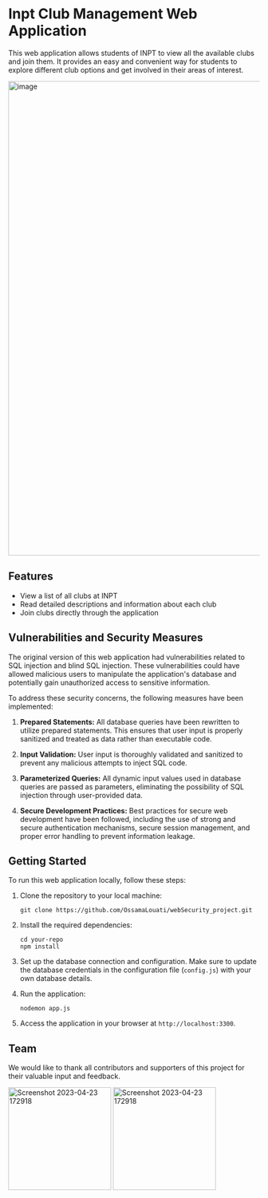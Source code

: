 
# Inpt Club Management Web Application

This web application allows students of INPT to view all the available clubs and join them. It provides an easy and convenient way for students to explore different club options and get involved in their areas of interest.

<img width="951" alt="image" src="https://github.com/OssamaLouati/webSecurity_project/assets/92301300/0693fae8-4c1c-49a5-975c-6845de551e01">


## Features

- View a list of all clubs at INPT
- Read detailed descriptions and information about each club
- Join clubs directly through the application

## Vulnerabilities and Security Measures

The original version of this web application had vulnerabilities related to SQL injection and blind SQL injection. These vulnerabilities could have allowed malicious users to manipulate the application's database and potentially gain unauthorized access to sensitive information.

To address these security concerns, the following measures have been implemented:

1. **Prepared Statements:** All database queries have been rewritten to utilize prepared statements. This ensures that user input is properly sanitized and treated as data rather than executable code.

2. **Input Validation:** User input is thoroughly validated and sanitized to prevent any malicious attempts to inject SQL code.

3. **Parameterized Queries:** All dynamic input values used in database queries are passed as parameters, eliminating the possibility of SQL injection through user-provided data.

4. **Secure Development Practices:** Best practices for secure web development have been followed, including the use of strong and secure authentication mechanisms, secure session management, and proper error handling to prevent information leakage.


## Getting Started

To run this web application locally, follow these steps:

1. Clone the repository to your local machine:

   ```shell
   git clone https://github.com/OssamaLouati/webSecurity_project.git
   ```

2. Install the required dependencies:

   ```shell
   cd your-repo
   npm install
   ```

3. Set up the database connection and configuration. Make sure to update the database credentials in the configuration file (`config.js`) with your own database details.

4. Run the application:

   ```shell
   nodemon app.js
   ```

5. Access the application in your browser at `http://localhost:3300`.

## Team

We would like to thank all contributors and supporters of this project for their valuable input and feedback.




<img width="206" alt="Screenshot 2023-04-23 172918" src="https://github.com/OssamaLouati/webSecurity_project/assets/92301300/804c845b-2983-48fd-b6ce-daa53683ac14">

<img width="206" alt="Screenshot 2023-04-23 172918" src="https://github.com/OssamaLouati/webSecurity_project/assets/92301300/eedf7425-c211-4fc4-adb9-33bee316faa0">



